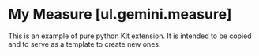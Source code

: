 # My Measure [ul.gemini.measure]

This is an example of pure python Kit extension. It is intended to be copied and to serve as a template to create new ones.
